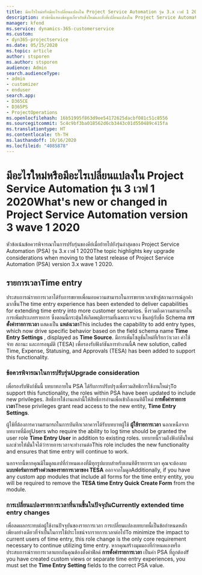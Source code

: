 ```yaml
---
title: มีอะไรใหม่หรือมีอะไรเปลี่ยนแปลงใน Project Service Automation รุ่น 3.x เวฟ 1 2020
description: หัวข้อนี้แสดงข้อมูลเกี่ยวกับสิ่งใหม่และสิ่งที่เปลี่ยนแปลงใน Project Service Automation รุ่น 3 เวฟ 1 2020
manager: kfend
ms.service: dynamics-365-customerservice
ms.custom:
- dyn365-projectservice
ms.date: 05/15/2020
ms.topic: article
author: stsporen
ms.author: stsporen
audience: Admin
search.audienceType:
- admin
- customizer
- enduser
search.app:
- D365CE
- D365PS
- ProjectOperations
ms.openlocfilehash: 16b51995f863d9ee54172625dacbf081c51c8556
ms.sourcegitcommit: 5c4c9bf3ba018562d6cb3443c01d550489c415fa
ms.translationtype: HT
ms.contentlocale: th-TH
ms.lasthandoff: 10/16/2020
ms.locfileid: "4085878"
---
```

# <a name="whats-new-or-changed-in-project-service-automation-version-3-wave-1-2020"></a><span data-ttu-id="f0161-103">มีอะไรใหม่หรือมีอะไรเปลี่ยนแปลงใน Project Service Automation รุ่น 3 เวฟ 1 2020</span><span class="sxs-lookup"><span data-stu-id="f0161-103">What's new or changed in Project Service Automation version 3 wave 1 2020</span></span>
<span data-ttu-id="f0161-104">หัวข้อเน้นข้อควรพิจารณาในการปรับรุ่นของคีย์เมื่อย้ายไปยังรุ่นล่าสุดของ Project Service Automation (PSA) รุ่น 3.x เวฟ 1 2020</span><span class="sxs-lookup"><span data-stu-id="f0161-104">The topic highlights key upgrade considerations when moving to the latest release of Project Service Automation (PSA) version 3.x wave 1 2020.</span></span>

## <a name="time-entry"></a><span data-ttu-id="f0161-105">รายการเวลา</span><span class="sxs-lookup"><span data-stu-id="f0161-105">Time entry</span></span>
<span data-ttu-id="f0161-106">ประสบการณ์รายการเวลาได้รับการขยายเพื่อมอบความสามารถในการขยายเวลาเข้าสู่สถานการณ์ลูกค้ามากขึ้น</span><span class="sxs-lookup"><span data-stu-id="f0161-106">The time entry experience has been extended to deliver capabilities for extending time entry into more customer scenarios.</span></span> <span data-ttu-id="f0161-107">ซึ่งรวมถึงความสามารถในการเพิ่มประเภทรายการ ซึ่งตอนนี้กระตุ้นให้เกิดพฤติกรรมที่เฉพาะเจาะจง ขึ้นอยู่กับชื่อ Schema **การตั้งค่ารายการเวลา** แสดงเป็น **แหล่งเวลา**</span><span class="sxs-lookup"><span data-stu-id="f0161-107">This includes the capability to add entry types, which now drive specific behavior based on the field schema name **Time Entry Settings** , displayed as **Time Source**.</span></span> <span data-ttu-id="f0161-108">มีการเพิ่มโซลูชันใหม่ที่เรียกว่าเวลา ค่าใช้จ่าย สถานะ และการอนุมัติ (TESA) เพื่อรองรับฟังก์ชันการทำงานนี้</span><span class="sxs-lookup"><span data-stu-id="f0161-108">A new solution, called Time, Expense, Statusing, and Approvals (TESA) has been added to support this functionality.</span></span>

### <a name="upgrade-consideration"></a><span data-ttu-id="f0161-109">ข้อควรพิจารณาในการปรับรุ่น</span><span class="sxs-lookup"><span data-stu-id="f0161-109">Upgrade consideration</span></span>
<span data-ttu-id="f0161-110">เพื่อรองรับฟังก์ชันนี้ บทบาทภายใน PSA ได้รับการปรับปรุงเพื่อรวมสิทธิการใช้งานใหม่ๆ</span><span class="sxs-lookup"><span data-stu-id="f0161-110">To support this functionality, the roles within PSA have been updated to include new privileges.</span></span> <span data-ttu-id="f0161-111">สิทธิ์การใช้งานเหล่านี้ให้สิทธิ์การอ่านเพื่อเข้าถึงเอนทิตีใหม่ **การตั้งค่ารายการเวลา**</span><span class="sxs-lookup"><span data-stu-id="f0161-111">These privileges grant read access to the new entity, **Time Entry Settings**.</span></span>

<span data-ttu-id="f0161-112">ผู้ใช้ที่ต้องการความสามารถในการบันทึกเวลาควรได้รับบทบาทผู้ใช้ **ผู้ใช้รายการเวลา** นอกเหนือจากบทบาทที่มีอยู่</span><span class="sxs-lookup"><span data-stu-id="f0161-112">Users who require the ability to log time should be granted the user role **Time Entry User** in addition to existing roles.</span></span> <span data-ttu-id="f0161-113">บทบาทนี้รวมถึงฟังก์ชันใหม่และช่วยให้มั่นใจได้ว่ารายการเวลาจะทำงานต่อ</span><span class="sxs-lookup"><span data-stu-id="f0161-113">This role includes the new functionality and ensures that time entry will continue to work.</span></span>

<span data-ttu-id="f0161-114">นอกจากนี้หากคุณมีโมดูลแอปที่กำหนดเองที่มีทุกรูปแบบสำหรับเอนทิตีรายการเวลา คุณจะต้องลบ **แบบฟอร์มการสร้างด่วนของรายการเวลาของ TESA** ออกจากโมดูล</span><span class="sxs-lookup"><span data-stu-id="f0161-114">Additionally, if you have any custom app modules that include all forms for the time entry entity, you will be required to remove the **TESA time Entry Quick Create Form** from the module.</span></span>

### <a name="currently-extended-time-entry-changes"></a><span data-ttu-id="f0161-115">การเปลี่ยนแปลงรายการเวลาที่นานขึ้นในปัจจุบัน</span><span class="sxs-lookup"><span data-stu-id="f0161-115">Currently extended time entry changes</span></span>
<span data-ttu-id="f0161-116">เพื่อลดผลกระทบต่อผู้ใช้งานปัจจุบันของรายการเวลา การเปลี่ยนแปลงบทบาทนี้เป็นข้อกำหนดหลักเพียงอย่างเดียวที่จำเป็นในการใช้ประโยชน์จากรายการเวลาต่อไป</span><span class="sxs-lookup"><span data-stu-id="f0161-116">To minimize the impact to current users of time entry, this role change is the only core requirement necessary to continue utilizing time entry.</span></span> <span data-ttu-id="f0161-117">หากคุณสร้างมุมมองที่กำหนดเองหรือประสบการณ์รายการเวลาแยกกันคุณต้องตั้งค่าฟิลด์ **การตั้งค่ารายการเวลา** เป็นค่า PSA ที่ถูกต้อง</span><span class="sxs-lookup"><span data-stu-id="f0161-117">If you have created custom views or separate time entry experiences, you must set the **Time Entry Setting** fields to the correct PSA value.</span></span>
